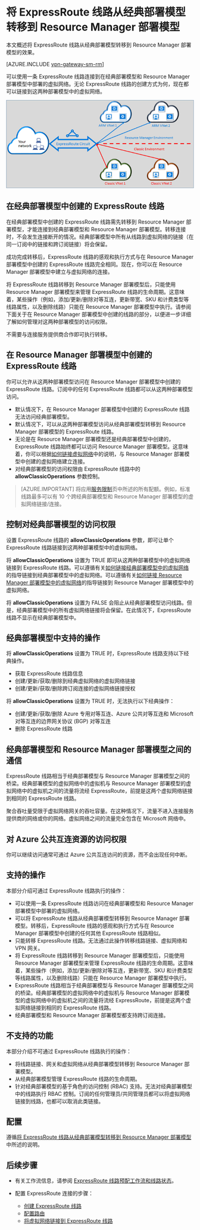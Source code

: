 <properties
   pageTitle="将 ExpressRoute 线路从经典部署模型转移到 Resource Manager 部署模型 | Azure"
   description="本页概述桥接经典部署模型与 Resource Manager 部署模型时所要了解的知识。"
   documentationCenter="na"
   services="expressroute"
   authors="ganesr"
   manager="carmonm"
   editor=""/>
<tags
   ms.service="expressroute"
   ms.date="04/01/2016"
   wacn.date="06/06/2016"/>

# 将 ExpressRoute 线路从经典部署模型转移到 Resource Manager 部署模型

本文概述将 ExpressRoute 线路从经典部署模型转移到 Resource Manager 部署模型的效果。

[AZURE.INCLUDE [vpn-gateway-sm-rm](../includes/vpn-gateway-classic-rm-include.md)]

可以使用一条 ExpressRoute 线路连接到在经典部署模型和 Resource Manager 部署模型中部署的虚拟网络。无论 ExpressRoute 线路的创建方式为何，现在都可以链接到这两种部署模型中的虚拟网络。

![跨两种部署模型链接到虚拟网络的 ExpressRoute 线路](./media/expressroute-move/expressroute-move-1.png)

## 在经典部署模型中创建的 ExpressRoute 线路

在经典部署模型中创建的 ExpressRoute 线路需先转移到 Resource Manager 部署模型，才能连接到经典部署模型和 Resource Manager 部署模型。转移连接时，不会发生连接断开的情况。经典部署模型中所有从线路到虚拟网络的链接（在同一订阅中的链接和跨订阅链接）将会保留。

成功完成转移后，ExpressRoute 线路的感观和执行方式与在 Resource Manager 部署模型中创建的 ExpressRoute 线路完全相同。现在，你可以在 Resource Manager 部署模型中建立与虚拟网络的连接。

将 ExpressRoute 线路转移到 Resource Manager 部署模型后，只能使用 Resource Manager 部署模型来管理 ExpressRoute 线路的生命周期。这意味着，某些操作（例如，添加/更新/删除对等互连，更新带宽、SKU 和计费类型等线路属性，以及删除线路）只能在 Resource Manager 部署模型中执行。请参阅下面关于在 Resource Manager 部署模型中创建的线路的部分，以便进一步详细了解如何管理对这两种部署模型的访问权限。

不需要与连接服务提供商合作即可执行转移。

## 在 Resource Manager 部署模型中创建的 ExpressRoute 线路

你可以允许从这两种部署模型访问在 Resource Manager 部署模型中创建的 ExpressRoute 线路。订阅中的任何 ExpressRoute 线路都可以从这两种部署模型访问。

- 默认情况下，在 Resource Manager 部署模型中创建的 ExpressRoute 线路无法访问经典部署模型。
- 默认情况下，可以从这两种部署模型访问从经典部署模型转移到 Resource Manager 部署模型的 ExpressRoute 线路。
- 无论是在 Resource Manager 部署模型还是经典部署模型中创建的，ExpressRoute 线路始终都可以访问 Resource Manager 部署模型。这意味着，你可以根据[如何链接虚拟网络](/documentation/articles/expressroute-howto-linkvnet-arm/)中的说明，与 Resource Manager 部署模型中创建的虚拟网络建立连接。
- 对经典部署模型的访问权限由 ExpressRoute 线路中的 **allowClassicOperations** 参数控制。

>[AZURE.IMPORTANT] 将应用[服务限制](/documentation/articles/azure-subscription-service-limits/)页中所述的所有配额。例如，标准线路最多可以有 10 个跨经典部署模型和 Resource Manager 部署模型的虚拟网络链接/连接。


## 控制对经典部署模型的访问权限

设置 ExpressRoute 线路的 **allowClassicOperations** 参数，即可让单个 ExpressRoute 线路链接到这两种部署模型中的虚拟网络。

将 **allowClassicOperations** 设置为 TRUE 即可从这两种部署模型中的虚拟网络链接到 ExpressRoute 线路。可以遵循有关[如何链接经典部署模型中的虚拟网络](/documentation/articles/expressroute-howto-linkvnet-classic/)的指导链接到经典部署模型中的虚拟网络。可以遵循有关[如何链接 Resource Manager 部署模型中的虚拟网络](/documentation/articles/expressroute-howto-linkvnet-arm/)的指导链接到 Resource Manager 部署模型中的虚拟网络。

将 **allowClassicOperations** 设置为 FALSE 会阻止从经典部署模型访问线路。但是，经典部署模型中的所有虚拟网络链接将会保留。在此情况下，ExpressRoute 线路不显示在经典部署模型中。

## 经典部署模型中支持的操作

将 **allowClassicOperations** 设置为 TRUE 时，ExpressRoute 线路支持以下经典操作。

 - 获取 ExpressRoute 线路信息
 - 创建/更新/获取/删除到经典虚拟网络的虚拟网络链接
 - 创建/更新/获取/删除跨订阅连接的虚拟网络链接授权

将 **allowClassicOperations** 设置为 TRUE 时，无法执行以下经典操作：

 - 创建/更新/获取/删除 Azure 专用对等互连、Azure 公共对等互连和 Microsoft 对等互连的边界网关协议 (BGP) 对等互连
 - 删除 ExpressRoute 线路

## 经典部署模型和 Resource Manager 部署模型之间的通信

ExpressRoute 线路相当于经典部署模型与 Resource Manager 部署模型之间的桥梁。经典部署模型的虚拟网络中的虚拟机与 Resource Manager 部署模型的虚拟网络中的虚拟机之间的流量将流经 ExpressRoute，前提是这两个虚拟网络链接到相同的 ExpressRoute 线路。

聚合吞吐量受限于虚拟网络网关的吞吐容量。在这种情况下，流量不进入连接服务提供商的网络或你的网络。虚拟网络之间的流量完全包含在 Microsoft 网络中。
## 对 Azure 公共互连资源的访问权限

你可以继续访问通常可通过 Azure 公共互连访问的资源，而不会出现任何中断。

## 支持的操作

本部分介绍可通过 ExpressRoute 线路执行的操作：

 - 可以使用一条 ExpressRoute 线路访问在经典部署模型和 Resource Manager 部署模型中部署的虚拟网络。
 - 可以将 ExpressRoute 线路从经典部署模型转移到 Resource Manager 部署模型。转移后，ExpressRoute 线路的感观和执行方式与在 Resource Manager 部署模型中创建的任何其他 ExpressRoute 线路相似。
 - 只能转移 ExpressRoute 线路。无法通过此操作转移线路链接、虚拟网络和 VPN 网关。
 - 将 ExpressRoute 线路转移到 Resource Manager 部署模型后，只能使用 Resource Manager 部署模型来管理 ExpressRoute 线路的生命周期。这意味着，某些操作（例如，添加/更新/删除对等互连，更新带宽、SKU 和计费类型等线路属性，以及删除线路）只能在 Resource Manager 部署模型中执行。
 - ExpressRoute 线路相当于经典部署模型与 Resource Manager 部署模型之间的桥梁。经典部署模型的虚拟网络中的虚拟机与 Resource Manager 部署模型的虚拟网络中的虚拟机之间的流量将流经 ExpressRoute，前提是这两个虚拟网络链接到相同的 ExpressRoute 线路。
 - 经典部署模型和 Resource Manager 部署模型都支持跨订阅连接。

## 不支持的功能

本部分介绍不可通过 ExpressRoute 线路执行的操作：

 - 将线路链接、网关和虚拟网络从经典部署模型转移到 Resource Manager 部署模型。
 - 从经典部署模型管理 ExpressRoute 线路的生命周期。
 - 针对经典部署模型的基于角色的访问控制 (RBAC) 支持。无法对经典部署模型中的线路执行 RBAC 控制。订阅的任何管理员/共同管理员都可以将虚拟网络链接到线路，也都可以取消此类链接。

## 配置

遵循[将 ExpressRoute 线路从经典部署模型转移到 Resource Manager 部署模型](/documentation/articles/expressroute-howto-move-arm/)中所述的说明。

## 后续步骤

- 有关工作流信息，请参阅 [ExpressRoute 线路预配工作流和线路状态](/documentation/articles/expressroute-workflows/)。
- 配置 ExpressRoute 连接的步骤：

	- [创建 ExpressRoute 线路](/documentation/articles/expressroute-howto-circuit-arm/)
	- [配置路由](/documentation/articles/expressroute-howto-routing-arm/)
	- [将虚拟网络链接到 ExpressRoute 线路](/documentation/articles/expressroute-howto-linkvnet-arm/)

<!---HONumber=Mooncake_0509_2016-->